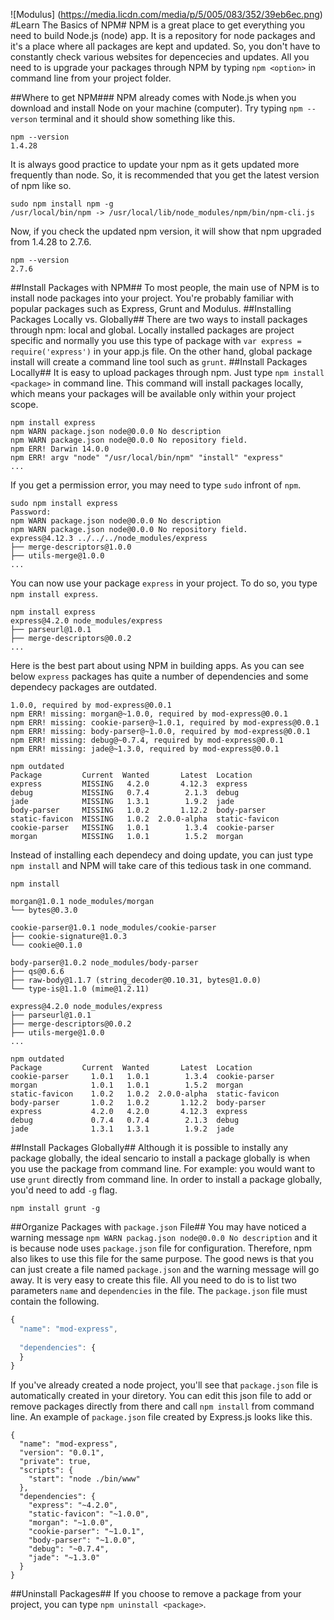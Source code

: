 ![Modulus] (https://media.licdn.com/media/p/5/005/083/352/39eb6ec.png)
#Learn The Basics of NPM#
NPM is a great place to get everything you need to build Node.js (node) app. It is a repository for node packages and it's a place where all packages are kept and updated. So, you don't have to constantly check various websites for depencecies and updates. All you need to is upgrade your packages through NPM by typing `npm <option>` in command line from your project folder. 

##Where to get NPM###
NPM already comes with Node.js when you download and install Node on your machine (computer). Try typing `npm --verson` terminal and it should show something like this.
```node
npm --version
1.4.28
```
It is always good practice to update your npm as it gets updated more frequently than node. So, it is recommended that you get the latest version of npm like so. 
```node
sudo npm install npm -g
/usr/local/bin/npm -> /usr/local/lib/node_modules/npm/bin/npm-cli.js
```
Now, if you check the updated npm version, it will show that npm upgraded from 1.4.28 to 2.7.6.
```node
npm --version
2.7.6
```
##Install Packages with NPM##
To most people, the main use of NPM is to install node packages into your project. You're probably familiar with popular packages such as Express, Grunt and Modulus. 
##Installing Packages Locally vs. Globally##
There are two ways to install packages through npm: local and global. Locally installed packages are project specific and normally you use this type of package with `var express = require('express')` in your app.js file. On the other hand, global package install will create a command line tool such as `grunt`. 
##Install Packages Locally##
It is easy to upload packages through npm. Just type `npm install <package>` in command line. This command will install packages locally, which means your packages will be available only within your project scope.
```node
npm install express
npm WARN package.json node@0.0.0 No description
npm WARN package.json node@0.0.0 No repository field.
npm ERR! Darwin 14.0.0
npm ERR! argv "node" "/usr/local/bin/npm" "install" "express"
...
```
If you get a permission error, you may need to type `sudo` infront of `npm`. 
```node
sudo npm install express
Password:
npm WARN package.json node@0.0.0 No description
npm WARN package.json node@0.0.0 No repository field.
express@4.12.3 ../../../node_modules/express
├── merge-descriptors@1.0.0
├── utils-merge@1.0.0
...
```
You can now use your package `express` in your project. To do so, you type `npm install express`. 
```node
npm install express
express@4.2.0 node_modules/express
├── parseurl@1.0.1
├── merge-descriptors@0.0.2
...
```
Here is the best part about using NPM in building apps. As you can see below `express` packages has quite a number of dependencies and some dependecy packages are outdated. 
```node
1.0.0, required by mod-express@0.0.1
npm ERR! missing: morgan@~1.0.0, required by mod-express@0.0.1
npm ERR! missing: cookie-parser@~1.0.1, required by mod-express@0.0.1
npm ERR! missing: body-parser@~1.0.0, required by mod-express@0.0.1
npm ERR! missing: debug@~0.7.4, required by mod-express@0.0.1
npm ERR! missing: jade@~1.3.0, required by mod-express@0.0.1

npm outdated
Package         Current  Wanted       Latest  Location
express         MISSING   4.2.0       4.12.3  express
debug           MISSING   0.7.4        2.1.3  debug
jade            MISSING   1.3.1        1.9.2  jade
body-parser     MISSING   1.0.2       1.12.2  body-parser
static-favicon  MISSING   1.0.2  2.0.0-alpha  static-favicon
cookie-parser   MISSING   1.0.1        1.3.4  cookie-parser
morgan          MISSING   1.0.1        1.5.2  morgan
```
Instead of installing each dependecy and doing update, you can just type `npm install` and NPM will take care of this tedious task in one command. 
```node
npm install

morgan@1.0.1 node_modules/morgan
└── bytes@0.3.0

cookie-parser@1.0.1 node_modules/cookie-parser
├── cookie-signature@1.0.3
└── cookie@0.1.0

body-parser@1.0.2 node_modules/body-parser
├── qs@0.6.6
├── raw-body@1.1.7 (string_decoder@0.10.31, bytes@1.0.0)
└── type-is@1.1.0 (mime@1.2.11)

express@4.2.0 node_modules/express
├── parseurl@1.0.1
├── merge-descriptors@0.0.2
├── utils-merge@1.0.0
...

npm outdated
Package         Current  Wanted       Latest  Location
cookie-parser     1.0.1   1.0.1        1.3.4  cookie-parser
morgan            1.0.1   1.0.1        1.5.2  morgan
static-favicon    1.0.2   1.0.2  2.0.0-alpha  static-favicon
body-parser       1.0.2   1.0.2       1.12.2  body-parser
express           4.2.0   4.2.0       4.12.3  express
debug             0.7.4   0.7.4        2.1.3  debug
jade              1.3.1   1.3.1        1.9.2  jade
```
##Install Packages Globally##
Although it is possible to instally any package globally, the ideal sencario to install a package globally is when you use the package from command line. For example: you would want to use `grunt` directly from command line. In order to install a package globally, you'd need to add `-g` flag. 
```node
npm install grunt -g
```

##Organize Packages with `package.json` File##
You may have noticed a warning message `npm WARN packag.json node@0.0.0 No description` and it is because node uses `package.json` file for configuration. Therefore, npm also likes to use this file for the same purpose. The good news is that you can just create a file named `package.json` and the warning message will go away. It is very easy to create this file. All you need to do is to list two parameters `name` and `dependencies` in the file. 
The `package.json` file must contain the following.
```javascript
{
  "name": "mod-express",
  
  "dependencies": {
  }
}
```
If you've already created a node project, you'll see that `package.json` file is automatically created in your diretory. You can edit this json file to add or remove packages directly from there and call `npm install` from command line. An example of `package.json` file created by Express.js looks like this. 
```node
{
  "name": "mod-express",
  "version": "0.0.1",
  "private": true,
  "scripts": {
    "start": "node ./bin/www"
  },
  "dependencies": {
    "express": "~4.2.0",
    "static-favicon": "~1.0.0",
    "morgan": "~1.0.0",
    "cookie-parser": "~1.0.1",
    "body-parser": "~1.0.0",
    "debug": "~0.7.4",
    "jade": "~1.3.0"
  }
}
```

##Uninstall Packages##
If you choose to remove a package from your project, you can type `npm uninstall <package>`. 
```

```
